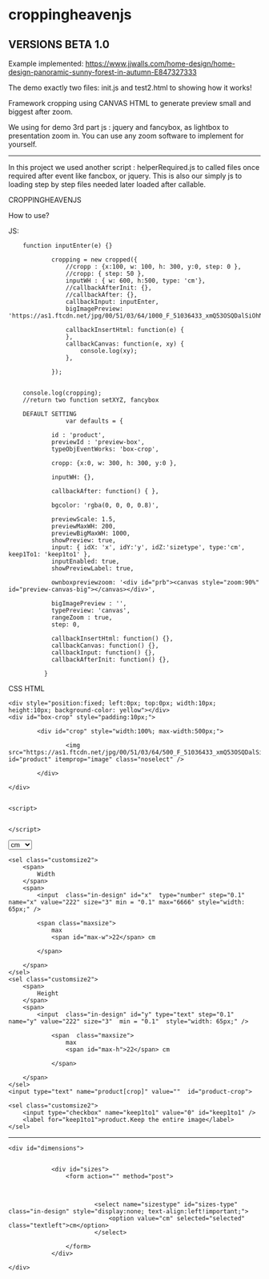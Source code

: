 # croppingheavenjs

VERSIONS BETA 1.0
-----------------

Example implemented: https://www.jjwalls.com/home-design/home-design-panoramic-sunny-forest-in-autumn-E847327333


The demo exactly two files: init.js and test2.html to showing how it works!

Framework cropping using CANVAS HTML to generate preview small and biggest after zoom. 

We using for demo 3rd part js : jquery and fancybox, as lightbox to presentation zoom in. You can use any zoom software to implement for yourself.

--------

In this project we used another script : helperRequired.js to called files once required after event like fancbox, or jquery. This is also our simply js to loading step by step files needed later loaded after callable.

CROPPINGHEAVENJS

How to use?

JS: 
      
        function inputEnter(e) {}
			
				cropping = new cropped({ 
					//cropp : {x:100, w: 100, h: 300, y:0, step: 0 }, 
					//cropp: { step: 50 },
					inputWH : { w: 600, h:500, type: 'cm'},
					//callbackAfterInit: {},
					//callbackAfter: {}, 
					callbackInput: inputEnter,
					bigImagePreview: 'https://as1.ftcdn.net/jpg/00/51/03/64/1000_F_51036433_xmQ53OSQDalSiOhNPlgRkprd9xQ9pDQc.jpg',

					callbackInsertHtml: function(e) {
					}, 
					callbackCanvas: function(e, xy) {					
						console.log(xy);					
					},

				});
				
        
        console.log(cropping);
        //return two function setXYZ, fancybox
        
        DEFAULT SETTING
        			var defaults = {

                id : 'product',
                previewId : 'preview-box',
                typeObjEventWorks: 'box-crop',

                cropp: {x:0, w: 300, h: 300, y:0 },

                inputWH: {},

                callbackAfter: function() { },

                bgcolor: 'rgba(0, 0, 0, 0.8)',

                previewScale: 1.5,
                previewMaxWH: 200,
                previewBigMaxWH: 1000,
                showPreview: true,
                input: { idX: 'x', idY:'y', idZ:'sizetype', type:'cm', keep1To1: 'keep1to1' },
                inputEnabled: true,
                showPreviewLabel: true,		

                ownboxpreviewzoom: '<div id="prb"><canvas style="zoom:90%" id="preview-canvas-big"></canvas></div>',

                bigImagePreview : '',
                typePreview: 'canvas',
                rangeZoom : true,
                step: 0,

                callbackInsertHtml: function() {},
                callbackCanvas: function() {},
                callbackInput: function() {},
                callbackAfterInit: function() {},

              }
              
              
CSS HTML

<style>
	#box-crop {
		-webkit-user-drag: none;
		touch-action: none;
	}
	#crop-lt {
		cursor: n-resize;
		position:absolute;
		height:8px;
		width:100%;
		left:0px;
		top:0px;
		z-index:5000;
	}
	#crop-lb {
		cursor: n-resize;
		position:absolute;
		height:8px;
		width:100%;
		left:0px;
		bottom:0px;
		z-index:5000;
	}
	#crop-ll {
		cursor: w-resize;
		position:absolute;
		height:100%;
		width:8px;
		left:0px;
		top:0px;
		z-index:5000;
	}
	#crop-lr {
		cursor: w-resize;
		position:absolute;
		height:100%;
		width:8px;
		right:0px;
		top:0px;
		z-index:5000;
	}
	#croppped {

	}
	#canvas { position:relative; display:block; margin:0 auto; }
	#preview-box #preview-img {
		margin: 0 auto;
	}
	#preview-w {
		display:block;
	}
	#preview-h {
		display:block;
	}
	.sliderZoom {
		margin:8px auto;
		width:50%; display:block;

	  -webkit-appearance: none;
	
	  height: 15px;
	  border-radius: 5px;   
	  background: #d3d3d3;
	  outline: none;
	  opacity: 0.7;
	  -webkit-transition: .2s;
	  transition: opacity .2s;
	}

	.sliderZoom::-webkit-slider-thumb {
	  -webkit-appearance: none;
	  appearance: none;
	  width: 25px;
	  height: 25px;
	  border-radius: 50%; 
	  background: #4CAF50;
	  cursor: pointer;
	}

	.sliderZoom::-moz-range-thumb {
	  width: 25px;
	  height: 25px;
	  border-radius: 50%;
	  background: #4CAF50;
	  cursor: pointer;
	}
	#preview-ex1{
		position: absolute;right: 0px;bottom:0px;display:none;
		max-width:98px;
		width:80%;


	}
	#preview-work:hover #preview-ex1 {
		display:block;
	}
	#preview-zoomicon { 

		position:absolute; 
		right:10;
		bottom:10;
		cursor:pointer;
		zoom: 70%;

	 }
	</style>
	

	<div style="position:fixed; left:0px; top:0px; width:10px; height:10px; background-color: yellow"></div>
	<div id="box-crop" style="padding:10px;">

			<div id="crop" style="width:100%; max-width:500px;">
																															
					<img src="https://as1.ftcdn.net/jpg/00/51/03/64/500_F_51036433_xmQ53OSQDalSiOhNPlgRkprd9xQ9pDQc.jpg" id="product" itemprop="image" class="noselect" />
																					
			</div>	
			
	</div>
	

	<script>
		
		
	</script>

<div>
	<select  type="sizetype" class="b_r brd" id="sizetype">
		<option>cm</option>
		<option>inch</option>
		<option>ft</option>
	</select>

	<sel class="customsize2">
		<span>	
			Width
		</span>
		<span>
			<input  class="in-design" id="x"  type="number" step="0.1" name="x" value="222" size="3" min = "0.1" max="6666" style="width: 65px;" />
											
			<span class="maxsize">
				max
				<span id="max-w">22</span> cm		
				
			</span>											
	
		</span>
	</sel>
	<sel class="customsize2">
		<span>	
			Height
		</span>
		<span>
			<input  class="in-design" id="y" type="text" step="0.1"  name="y" value="222" size="3"  min = "0.1"  style="width: 65px;" />
											
				<span  class="maxsize">
					max
					<span id="max-h">22</span> cm	
					
				</span>											
		
		</span>	
	</sel>	
	<input type="text" name="product[crop]" value=""  id="product-crop">

	<sel class="customsize2">
		<input type="checkbox" name="keep1to1" value="0" id="keep1to1" />
		<label for="keep1to1">product.Keep the entire image</label>
	</sel>
</div>

<hr>

<div id="preview-box">


</div>





	<div id="dimensions">
		
				
				<div id="sizes">	
					<form action="" method="post">						
							


							<select name="sizestype" id="sizes-type" class="in-design" style="display:none; text-align:left!important;">							
								<option value="cm" selected="selected" class="textleft">cm</option>
							</select>
					
					</form>
				</div>	
			
	</div>

        
        
